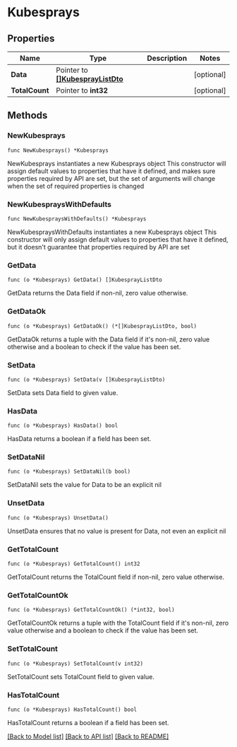 # Kubesprays

## Properties

Name | Type | Description | Notes
------------ | ------------- | ------------- | -------------
**Data** | Pointer to [**[]KubesprayListDto**](KubesprayListDto.md) |  | [optional] 
**TotalCount** | Pointer to **int32** |  | [optional] 

## Methods

### NewKubesprays

`func NewKubesprays() *Kubesprays`

NewKubesprays instantiates a new Kubesprays object
This constructor will assign default values to properties that have it defined,
and makes sure properties required by API are set, but the set of arguments
will change when the set of required properties is changed

### NewKubespraysWithDefaults

`func NewKubespraysWithDefaults() *Kubesprays`

NewKubespraysWithDefaults instantiates a new Kubesprays object
This constructor will only assign default values to properties that have it defined,
but it doesn't guarantee that properties required by API are set

### GetData

`func (o *Kubesprays) GetData() []KubesprayListDto`

GetData returns the Data field if non-nil, zero value otherwise.

### GetDataOk

`func (o *Kubesprays) GetDataOk() (*[]KubesprayListDto, bool)`

GetDataOk returns a tuple with the Data field if it's non-nil, zero value otherwise
and a boolean to check if the value has been set.

### SetData

`func (o *Kubesprays) SetData(v []KubesprayListDto)`

SetData sets Data field to given value.

### HasData

`func (o *Kubesprays) HasData() bool`

HasData returns a boolean if a field has been set.

### SetDataNil

`func (o *Kubesprays) SetDataNil(b bool)`

 SetDataNil sets the value for Data to be an explicit nil

### UnsetData
`func (o *Kubesprays) UnsetData()`

UnsetData ensures that no value is present for Data, not even an explicit nil
### GetTotalCount

`func (o *Kubesprays) GetTotalCount() int32`

GetTotalCount returns the TotalCount field if non-nil, zero value otherwise.

### GetTotalCountOk

`func (o *Kubesprays) GetTotalCountOk() (*int32, bool)`

GetTotalCountOk returns a tuple with the TotalCount field if it's non-nil, zero value otherwise
and a boolean to check if the value has been set.

### SetTotalCount

`func (o *Kubesprays) SetTotalCount(v int32)`

SetTotalCount sets TotalCount field to given value.

### HasTotalCount

`func (o *Kubesprays) HasTotalCount() bool`

HasTotalCount returns a boolean if a field has been set.


[[Back to Model list]](../README.md#documentation-for-models) [[Back to API list]](../README.md#documentation-for-api-endpoints) [[Back to README]](../README.md)


